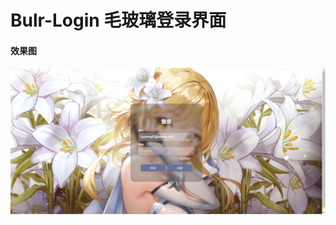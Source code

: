 # Bulr-Login 毛玻璃登录界面

#### 效果图
![Snipaste_2022-07-25_21-22-37.png](./README_img/Snipaste_2022-07-25_21-22-37.png)
